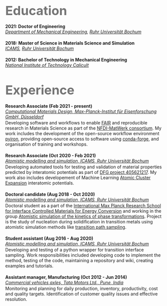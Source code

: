 
# ‎

## <p style="width:70%; font-size:40px; text-align:left; color:#757575">Education</p>

**2021: Doctor of Engineering**  
_[Department of Mechanical Engineering](https://www.mb.rub.de/), [Ruhr Universität Bochum](https://www.ruhr-uni-bochum.de/en)_ <br><br> 


**2018: Master of Science in Materials Science and Simulation**  
_[ICAMS](https://www.icams.de/content/), [Ruhr Universität Bochum](https://www.ruhr-uni-bochum.de/en)_ <br><br>


**2012: Bachelor of Technology in Mechanical Engineering**  
_[National Institute of Technology Calicult](https://www.nitc.ac.in/)_ <br><br>  


## <p style="width:70%; font-size:40px; text-align:left; color:#757575">Experience</p>

**Research Associate (Feb 2021 - present)**  
_[Computational Materials Design, Max-Planck-Institut für Eisenforschung GmbH, Düsseldorf](https://www.mpie.de/CM)_  

Developing software and workflows to enable [FAIR](https://www.go-fair.org/fair-principles/) and reproducible research in Materials Science as part of the [NFDI-MatWerk consortium](https://nfdi-matwerk.de/). My work includes the development of the open-source workflow environment [pyiron](https://pyiron.org/), providing open-source access to software using [conda-forge](https://conda-forge.org/), and organisation of training and workshops. <br><br>


**Research Associate (Oct 2020 - Feb 2021)**  
_[Atomistic modelling and simulation, ICAMS, Ruhr Universität Bochum](http://www.icams.de/content/departments/atomistic-modelling-and-simulation/)_

Developing automated tools for testing and validation of material properties predicted by interatomic potentials as part of [DFG project 405621217](https://gepris.dfg.de/gepris/projekt/405621217?context=projekt&task=showDetail&id=405621217&). My work also includes developement of Machine Learning [Atomic Cluster Expansion](https://github.com/ICAMS/lammps-user-pace) interatomic potentials. <br><br>


**Doctoral candidate (Aug 2018 - Oct 2020)**  
_[Atomistic modelling and simulation, ICAMS, Ruhr Universität Bochum](http://www.icams.de/content/departments/atomistic-modelling-and-simulation/)_

Doctoral student as a part of the [International Max Planck Research School for Interface Controlled Materials for Energy Conversion](https://www.mpie.de/2747306/doctoral_programme) and working in the group [Atomistic simulation of the kinetics of phase transformations](http://www.icams.de/content/departments/atomistic-modelling-and-simulation/atomistic-simulation-of-the-kinetics-of-phase-transformations/). Project is the study of nucleation during solidification in transition metals using atomistic simulation methods like [transition path sampling](https://en.wikipedia.org/wiki/Transition_path_sampling). <br><br>


**Student assistant (Aug 2016 - Aug 2020)**  
_[Atomistic modelling and simulation, ICAMS, Ruhr Universität Bochum](http://www.icams.de/content/departments/atomistic-modelling-and-simulation/)_

Developing and testing of a python wrapper for transition interface sampling. Work responsibilities included developing code to implement the method, testing of the
  code, maintaining a repository and wiki, creating examples and tutorials. <br><br>


**Assistant manager, Manufacturing (Oct 2012 - Jun 2014)**  
_[Commercial vehicles axles, Tata Motors Ltd., Pune, India](https://www.tatamotors.com/)_

Monitoring and planning for daily production, inventory, productivity, cost and
quality targets. Identification of customer quality issues and effective resolution. <br><br>

<style type="text/css">
p {
   margin: 2px 0;
}
</style>